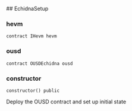 ﻿﻿## EchidnaSetup


### hevm

```solidity
contract IHevm hevm
```

### ousd

```solidity
contract OUSDEchidna ousd
```

### constructor

```solidity
constructor() public
```

Deploy the OUSD contract and set up initial state






